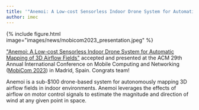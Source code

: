 ```yaml
---
title: '"Anemoi: A Low-cost Sensorless Indoor Drone System for Automatic Mapping of 3D Airflow Fields" Accepted and Presented at MobiCom 2023'
author: imec
---
```


{%
  include figure.html
  image="images/news/mobicom2023_presentation.jpeg"
%}

["Anemoi: A Low-cost Sensorless Indoor Drone System for Automatic Mapping of 3D Airflow Fields"](https://dl.acm.org/doi/abs/10.1145/3570361.3613292) accepted and presented at the ACM 29th Annual International Conference on Mobile Computing and Networking ([MobiCom 2023](https://sigmobile.org/mobicom/2023/)) in Madrid, Spain. Congrats team!

Anemoi is a sub-$100 drone-based system for autonomously mapping 3D airflow fields in indoor environments. Anemoi leverages the effects of airflow on motor control signals to estimate the magnitude and direction of wind at any given point in space.
